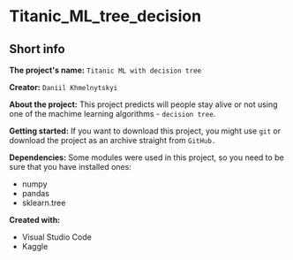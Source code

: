# Titanic_ML_tree_decision

Short info
-----------

<b>The project's name:</b> `Titanic ML with decision tree`

<b>Creator:</b> `Daniil Khmelnytskyi`

<b>About the project:</b>
This project predicts will people stay alive or not using one of the machime learning algorithms - `decision tree`.

<b>Getting started:</b>
If you want to download this project, you might use `git` or download the project as an archive straight from `GitHub.`

<b>Dependencies:</b>
Some modules were used in this project, so you need to be sure that you have installed ones:
- numpy
- pandas
- sklearn.tree

<b>Created with:</b>
- Visual Studio Code
- Kaggle